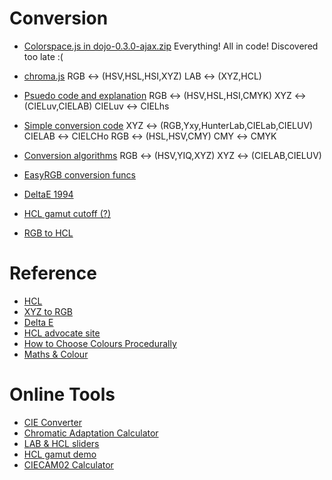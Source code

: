 Conversion
==========
* [Colorspace.js in dojo-0.3.0-ajax.zip](http://www.codeforge.com/read/148557/Colorspace.js__html)
  Everything! All in code! Discovered too late :(

* [chroma.js](https://github.com/gka/chroma.js/blob/master/src/chroma.coffee)
  RGB ↔ (HSV,HSL,HSI,XYZ)
  LAB ↔ (XYZ,HCL)

* [Psuedo code and explanation](http://home.telfort.nl/~t876506/ColorMath.html)
  RGB ↔ (HSV,HSL,HSI,CMYK)
  XYZ ↔ (CIELuv,CIELAB)
  CIELuv ↔ CIELhs

* [Simple conversion code](http://blog.elevenseconds.com/code/colorConversions.txt)
  XYZ ↔ (RGB,Yxy,HunterLab,CIELab,CIELUV)
  CIELAB ↔ CIELCHo
  RGB ↔ (HSL,HSV,CMY)
  CMY ↔ CMYK

* [Conversion algorithms](http://www.cs.rit.edu/~ncs/color/t_convert.html)
  RGB ↔ (HSV,YIQ,XYZ)
  XYZ ↔ (CIELAB,CIELUV)

* [EasyRGB conversion funcs](http://www.easyrgb.com/index.php?X=MATH)

* [DeltaE 1994](http://www.emanueleferonato.com/2009/09/08/color-difference-algorithm-part-2/)

* [HCL gamut cutoff (?)](http://davidad.net/colorviz/)

* [RGB to HCL](http://stackoverflow.com/a/11969277/1846272)


Reference
=========

* [HCL](http://www.huevaluechroma.com/083.php)
* [XYZ to RGB](http://www.brucelindbloom.com/index.html?Eqn_XYZ_to_RGB.html)
* [Delta E](http://en.wikipedia.org/wiki/Color_difference#Delta_E)
* [HCL advocate site](http://hclcolor.com/)
* [How to Choose Colours Procedurally](http://devmag.org.za/2012/07/29/how-to-choose-colours-procedurally-algorithms/)
* [Maths & Colour](http://rip94550.wordpress.com/category/color/)

Online Tools
============
* [CIE Converter](http://www.brucelindbloom.com/index.html?ChromAdaptEval.html)
* [Chromatic Adaptation Calculator](http://www.brucelindbloom.com/index.html?Eqn_RGB_XYZ_Matrix.html)
* [LAB & HCL sliders](http://vis4.net/blog/posts/avoid-equidistant-hsv-colors/)
* [HCL gamut demo](http://cscheid.github.com/facet/demos/hcl/hcl.html)
* [CIECAM02 Calculator](http://www.hpl.hp.com/personal/Nathan_Moroney/ciecam02/ciecam02.html)

